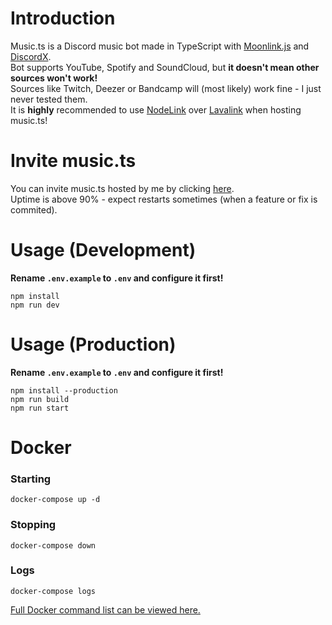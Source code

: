 # Introduction
Music.ts is a Discord music bot made in TypeScript with [Moonlink.js](https://github.com/Ecliptia/moonlink.js) and [DiscordX](https://github.com/discordx-ts/discordx).  
Bot supports YouTube, Spotify and SoundCloud, but **it doesn't mean other sources won't work!**  
Sources like Twitch, Deezer or Bandcamp will (most likely) work fine - I just never tested them.  
It is **highly** recommended to use [NodeLink](https://github.com/PerformanC/NodeLink) over [Lavalink](https://github.com/lavalink-devs/Lavalink) when hosting music.ts!

# Invite music.ts
You can invite music.ts hosted by me by clicking [here](https://discord.com/oauth2/authorize?client_id=1250508209224028290).  
Uptime is above 90% - expect restarts sometimes (when a feature or fix is commited).

# Usage (Development)
**Rename `.env.example` to `.env` and configure it first!**
```
npm install
npm run dev
```

# Usage (Production)
**Rename `.env.example` to `.env` and configure it first!**
```
npm install --production
npm run build
npm run start
```

# Docker
### Starting
```
docker-compose up -d
```

### Stopping
```
docker-compose down
```

### Logs
```
docker-compose logs
```

[Full Docker command list can be viewed here.](https://docs.docker.com/engine/reference/commandline/cli/)
